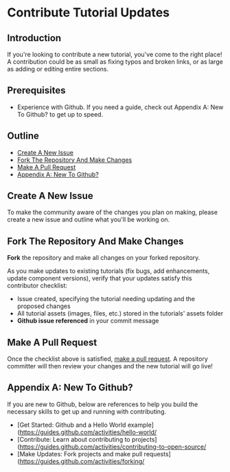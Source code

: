 # Contribute Tutorial Updates

## Introduction

If you're looking to contribute a new tutorial, you've come to the right place! A contribution could be as small as fixing typos and broken links, or as large as adding or editing entire sections.

## Prerequisites
- Experience with Github. If you need a guide, check out Appendix A: New To Github? to get up to speed.

## Outline

- [Create A New Issue]()
- [Fork The Repository And Make Changes]()
- [Make A Pull Request]()
- [Appendix A: New To Github?]()

## Create A New Issue

To make the community aware of the changes you plan on making, please create a new issue and outline what you'll be working on.

## Fork The Repository And Make Changes

**Fork** the repository and make all changes on your forked repository.

As you make updates to existing tutorials (fix bugs, add enhancements, update component versions), verify that your updates satisfy this contributor checklist:

 - Issue created, specifying the tutorial needing updating and the proposed changes
 - All tutorial assets (images, files, etc.) stored in the tutorials' assets folder
 - **Github issue referenced** in your commit message

## Make A Pull Request

Once the checklist above is satisfied, [make a pull request](https://github.com/h2oai/tutorials/pulls). A repository committer will then review your changes and the new tutorial will go live!

## Appendix A: New To Github?

If you are new to Github, below are references to help you build the necessary skills to get up and running with contributing.

- [Get Started: Github and a Hello World example](https://guides.github.com/activities/hello-world/
- [Contribute: Learn about contributing to projects](https://guides.github.com/activities/contributing-to-open-source/
- [Make Updates: Fork projects and make pull requests](https://guides.github.com/activities/forking/
